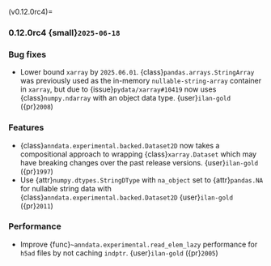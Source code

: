 (v0.12.0rc4)=
### 0.12.0rc4 {small}`2025-06-18`

### Bug fixes

- Lower bound `xarray` by `2025.06.01`.  {class}`pandas.arrays.StringArray` was previously used as the in-memory `nullable-string-array` container in `xarray`, but due to {issue}`pydata/xarray#10419` now uses {class}`numpy.ndarray` with an object data type.  {user}`ilan-gold` ({pr}`2008`)

### Features

- {class}`anndata.experimental.backed.Dataset2D` now takes a compositional approach to wrapping {class}`xarray.Dataset` which may have breaking changes over the past release versions. {user}`ilan-gold` ({pr}`1997`)
- Use {attr}`numpy.dtypes.StringDType` with `na_object` set to {attr}`pandas.NA` for nullable string data with {class}`anndata.experimental.backed.Dataset2D` {user}`ilan-gold` ({pr}`2011`)

### Performance

- Improve {func}`~anndata.experimental.read_elem_lazy` performance for `h5ad` files by not caching `indptr`. {user}`ilan-gold` ({pr}`2005`)
